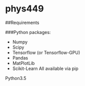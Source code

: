 # phys449

##Requirements

###Python packages:
- Numpy
- Scipy
- Tensorflow (or Tensorflow-GPU)
- Pandas 
- MatPlotLib
- Scikit-Learn
All available via pip

Python3.5
